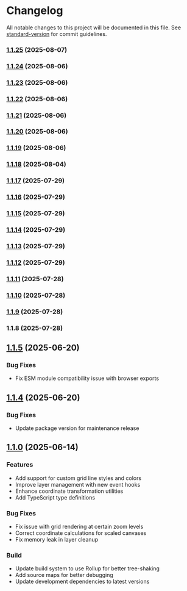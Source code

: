 # Changelog

All notable changes to this project will be documented in this file. See [standard-version](https://github.com/conventional-changelog/standard-version) for commit guidelines.

### [1.1.25](https://github.com/ajoslin103/fabric-schematics/compare/v1.1.24...v1.1.25) (2025-08-07)

### [1.1.24](https://github.com/ajoslin103/fabric-schematics/compare/v1.1.23...v1.1.24) (2025-08-06)

### [1.1.23](https://github.com/ajoslin103/fabric-schematics/compare/v1.1.22...v1.1.23) (2025-08-06)

### [1.1.22](https://github.com/ajoslin103/fabric-schematics/compare/v1.1.21...v1.1.22) (2025-08-06)

### [1.1.21](https://github.com/ajoslin103/https:/compare/v1.1.19...v1.1.21) (2025-08-06)

### [1.1.20](https://github.com/ajoslin103/https:/compare/v1.1.19...v1.1.20) (2025-08-06)

### [1.1.19](https://github.com/ajoslin103/https:/compare/v1.1.18...v1.1.19) (2025-08-06)

### [1.1.18](https://github.com/ajoslin103/https:/compare/v1.1.17...v1.1.18) (2025-08-04)

### [1.1.17](https://github.com/ajoslin103/fabric-layers-core/compare/v1.1.16...v1.1.17) (2025-07-29)

### [1.1.16](https://github.com/ajoslin103/fabric-layers-core/compare/v1.1.15...v1.1.16) (2025-07-29)

### [1.1.15](https://github.com/ajoslin103/fabric-layers-core/compare/v1.1.14...v1.1.15) (2025-07-29)

### [1.1.14](https://github.com/ajoslin103/fabric-layers-core/compare/v1.1.13...v1.1.14) (2025-07-29)

### [1.1.13](https://github.com/ajoslin103/fabric-layers-core/compare/v1.1.12...v1.1.13) (2025-07-29)

### [1.1.12](https://github.com/ajoslin103/fabric-layers-core/compare/v1.1.11...v1.1.12) (2025-07-29)

### [1.1.11](https://github.com/ajoslin103/fabric-layers-core/compare/v1.1.10...v1.1.11) (2025-07-28)

### [1.1.10](https://github.com/ajoslin103/fabric-layers-core/compare/v1.1.9...v1.1.10) (2025-07-28)

### [1.1.9](https://github.com/ajoslin103/fabric-layers-core/compare/v1.1.8...v1.1.9) (2025-07-28)

### 1.1.8 (2025-07-28)

## [1.1.5](https://github.com/ajoslin103/fabric-layers/compare/v1.1.4...v1.1.5) (2025-06-20)

### Bug Fixes

* Fix ESM module compatibility issue with browser exports

## [1.1.4](https://github.com/ajoslin103/fabric-layers/compare/v1.1.3...v1.1.4) (2025-06-20)

### Bug Fixes

* Update package version for maintenance release

## [1.1.0](https://github.com/ajoslin103/fabric-layers/compare/v1.0.4...v1.1.0) (2025-06-14)

### Features

* Add support for custom grid line styles and colors
* Improve layer management with new event hooks
* Enhance coordinate transformation utilities
* Add TypeScript type definitions

### Bug Fixes

* Fix issue with grid rendering at certain zoom levels
* Correct coordinate calculations for scaled canvases
* Fix memory leak in layer cleanup

### Build

* Update build system to use Rollup for better tree-shaking
* Add source maps for better debugging
* Update development dependencies to latest versions